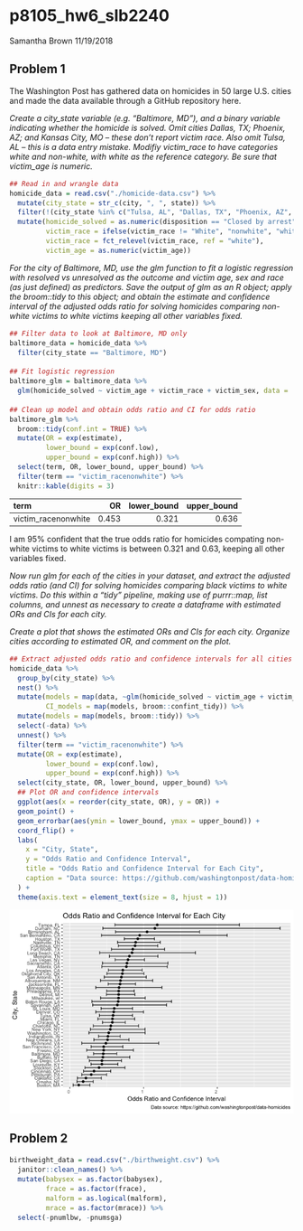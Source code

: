 p8105\_hw6\_slb2240
================
Samantha Brown
11/19/2018

Problem 1
---------

The Washington Post has gathered data on homicides in 50 large U.S. cities and made the data available through a GitHub repository here.

*Create a city\_state variable (e.g. “Baltimore, MD”), and a binary variable indicating whether the homicide is solved. Omit cities Dallas, TX; Phoenix, AZ; and Kansas City, MO – these don’t report victim race. Also omit Tulsa, AL – this is a data entry mistake. Modifiy victim\_race to have categories white and non-white, with white as the reference category. Be sure that victim\_age is numeric.*

``` r
## Read in and wrangle data
homicide_data = read.csv("./homicide-data.csv") %>% 
  mutate(city_state = str_c(city, ", ", state)) %>% 
  filter(!(city_state %in% c("Tulsa, AL", "Dallas, TX", "Phoenix, AZ", "Kansas City, MO"))) %>% 
  mutate(homicide_solved = as.numeric(disposition == "Closed by arrest"),
         victim_race = ifelse(victim_race != "White", "nonwhite", "white"),
         victim_race = fct_relevel(victim_race, ref = "white"),
         victim_age = as.numeric(victim_age))
```

*For the city of Baltimore, MD, use the glm function to fit a logistic regression with resolved vs unresolved as the outcome and victim age, sex and race (as just defined) as predictors. Save the output of glm as an R object; apply the broom::tidy to this object; and obtain the estimate and confidence interval of the adjusted odds ratio for solving homicides comparing non-white victims to white victims keeping all other variables fixed.*

``` r
## Filter data to look at Baltimore, MD only
baltimore_data = homicide_data %>% 
  filter(city_state == "Baltimore, MD")

## Fit logistic regression
baltimore_glm = baltimore_data %>% 
  glm(homicide_solved ~ victim_age + victim_race + victim_sex, data = ., family = binomial())
  
## Clean up model and obtain odds ratio and CI for odds ratio
baltimore_glm %>% 
  broom::tidy(conf.int = TRUE) %>% 
  mutate(OR = exp(estimate),
         lower_bound = exp(conf.low),
         upper_bound = exp(conf.high)) %>% 
  select(term, OR, lower_bound, upper_bound) %>% 
  filter(term == "victim_racenonwhite") %>% 
  knitr::kable(digits = 3)
```

| term                 |     OR|  lower\_bound|  upper\_bound|
|:---------------------|------:|-------------:|-------------:|
| victim\_racenonwhite |  0.453|         0.321|         0.636|

I am 95% confident that the true odds ratio for homicides compating non-white victims to white victims is between 0.321 and 0.63, keeping all other variables fixed.

*Now run glm for each of the cities in your dataset, and extract the adjusted odds ratio (and CI) for solving homicides comparing black victims to white victims. Do this within a “tidy” pipeline, making use of purrr::map, list columns, and unnest as necessary to create a dataframe with estimated ORs and CIs for each city.*

*Create a plot that shows the estimated ORs and CIs for each city. Organize cities according to estimated OR, and comment on the plot.*

``` r
## Extract adjusted odds ratio and confidence intervals for all cities in dataset
homicide_data %>% 
  group_by(city_state) %>% 
  nest() %>% 
  mutate(models = map(data, ~glm(homicide_solved ~ victim_age + victim_sex + victim_race, data = ., family = binomial())),
         CI_models = map(models, broom::confint_tidy)) %>% 
  mutate(models = map(models, broom::tidy)) %>% 
  select(-data) %>%
  unnest() %>% 
  filter(term == "victim_racenonwhite") %>% 
  mutate(OR = exp(estimate),
         lower_bound = exp(conf.low),
         upper_bound = exp(conf.high)) %>% 
  select(city_state, OR, lower_bound, upper_bound) %>% 
  ## Plot OR and confidence intervals
  ggplot(aes(x = reorder(city_state, OR), y = OR)) +
  geom_point() +
  geom_errorbar(aes(ymin = lower_bound, ymax = upper_bound)) +
  coord_flip() +
  labs(
    x = "City, State",
    y = "Odds Ratio and Confidence Interval",
    title = "Odds Ratio and Confidence Interval for Each City",
    caption = "Data source: https://github.com/washingtonpost/data-homicides"
  ) +
  theme(axis.text = element_text(size = 8, hjust = 1))
```

![](p8105_hw6_slb2240_files/figure-markdown_github/unnamed-chunk-3-1.png)

Problem 2
---------

``` r
birthweight_data = read.csv("./birthweight.csv") %>% 
  janitor::clean_names() %>% 
  mutate(babysex = as.factor(babysex),
         frace = as.factor(frace),
         malform = as.logical(malform),
         mrace = as.factor(mrace)) %>% 
  select(-pnumlbw, -pnumsga)
```
